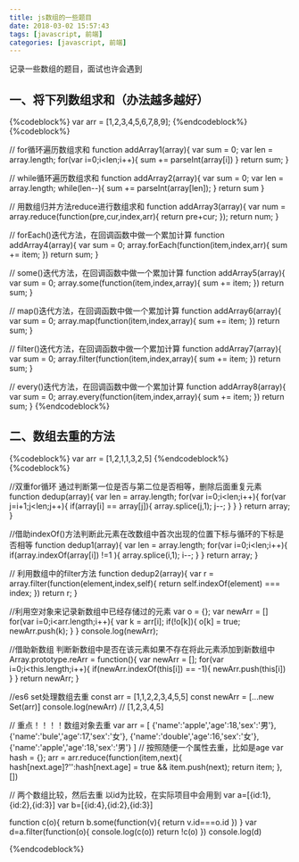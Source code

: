 ```yaml
---
title: js数组的一些题目
date: 2018-03-02 15:57:43
tags: [javascript, 前端]
categories: [javascript, 前端]
---
```

记录一些数组的题目，面试也许会遇到

## 一、将下列数组求和（办法越多越好）
{%codeblock%}
var arr = [1,2,3,4,5,6,7,8,9];
{%endcodeblock%}
{%codeblock%}

  // for循环遍历数组求和
  function addArray1(array){
    var sum = 0;
    var len = array.length;
    for(var i=0;i<len;i++){
      sum += parseInt(array[i])
    }
    return sum;
  }
  
  // while循环遍历数组求和
  function addArray2(array){
    var sum = 0;
    var len = array.length;
    while(len--){
      sum += parseInt(array[len]);
    }
    return sum
  }

  // 用数组归并方法reduce进行数组求和
  function addArray3(array){
    var num = array.reduce(function(pre,cur,index,arr){
      return pre+cur;
    });
    return num;
  }
  
  // forEach()迭代方法，在回调函数中做一个累加计算
  function addArray4(array){
    var sum = 0;
    array.forEach(function(item,index,arr){
      sum += item;
    })
    return sum;
  }

  // some()迭代方法，在回调函数中做一个累加计算
  function addArray5(array){
    var sum = 0;
    array.some(function(item,index,array){
      sum += item;
    })
    return sum;
  }

  // map()迭代方法，在回调函数中做一个累加计算
  function addArray6(array){
    var sum = 0;
    array.map(function(item,index,array){
      sum += item;
    })
    return sum;
  }

  // filter()迭代方法，在回调函数中做一个累加计算
  function addArray7(array){
    var sum = 0;
    array.filter(function(item,index,array){
      sum += item;
    })
    return sum;
  }

  // every()迭代方法，在回调函数中做一个累加计算
  function addArray8(array){
    var sum = 0;
    array.every(function(item,index,array){
      sum += item;
    })
    return sum;
  }
{%endcodeblock%}

## 二、数组去重的方法
{%codeblock%}
var arr = [1,2,1,1,3,2,5]
{%endcodeblock%}
{%codeblock%}

//双重for循环 通过判断第一位是否与第二位是否相等，删除后面重复元素
  function dedup(array){
    var len = array.length;
    for(var i=0;i<len;i++){
      for(var j=i+1;j<len;j++){
        if(array[i] == array[j]){
          array.splice(j,1);
          j--;
        }
      }
    }
    return array;
  }

  //借助indexOf()方法判断此元素在改数组中首次出现的位置下标与循环的下标是否相等
  function dedup1(array){
    var len = array.length;
    for(var i=0;i<len;i++){
      if(array.indexOf(array[i]) !=1 ){
        array.splice(i,1);
        i--;
      }
    }
    return array;
  }

  // 利用数组中的filter方法
  function dedup2(array){
    var r = array.filter(function(element,index,self){
      return self.indexOf(element) === index;
    })
    return r;
  }

  //利用空对象来记录新数组中已经存储过的元素
  var o = {};
  var newArr = []
  for(var i=0;i<arr.length;i++){
    var k = arr[i];
    if(!o[k]){
      o[k] = true;
      newArr.push(k);
    }
  }
  console.log(newArr);

  //借助新数组 判断新数组中是否在该元素如果不存在将此元素添加到新数组中
  Array.prototype.reArr = function(){
    var newArr = [];
    for(var i=0;i<this.length;i++){
      if(newArr.indexOf(this[i]) == -1){
        newArr.push(this[i])
      }
    }
    return newArr;
  }

  //es6 set处理数组去重
  const arr = [1,1,2,2,3,4,5,5]
  const newArr = [...new Set(arr)]
  console.log(newArr)
  // [1,2,3,4,5]


  // 重点！！！！数组对象去重
  var arr = [
    {'name':'apple','age':18,'sex':'男'},
    {'name':'bule','age':17,'sex':'女'},
    {'name':'double','age':16,'sex':'女'},
    {'name':'apple','age':18,'sex':'男'}
  ]
  // 按照随便一个属性去重，比如是age
  var hash = {};
  arr = arr.reduce(function(item,next){
    hash[next.age]?'':hash[next.age] = true && item.push(next);
    return item;
  },[])

  // 两个数组比较，然后去重 以id为比较，在实际项目中会用到
  var a=[{id:1},{id:2},{id:3}]
  var b=[{id:4},{id:2},{id:3}]

  function c(o){
    return  b.some(function(v){
        return v.id===o.id
    })
  }
  var d=a.filter(function(o){
    console.log(c(o))
    return !c(o)
  })
  console.log(d)

{%endcodeblock%}